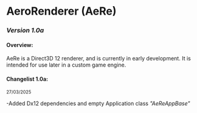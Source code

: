 <head> 
    <h1>AeroRenderer (AeRe)</h1> 
    <h3><i>Version 1.0a</i></h3>
</head>

<body>
    <h4>Overview:</h4>
    <p>
        AeRe is a Direct3D 12 renderer, and is currently in early development. It is intended for use later in a custom game engine. <br>
    </p>
    <h4>Changelist 1.0a:</h4>
    <small>27/03/2025</small>
    <p>
        -Added Dx12 dependencies and empty Application class <i>"AeReAppBase"</i><br>
    </p>
</body>
